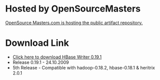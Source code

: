 # Hosted by OpenSourceMasters #

[OpenSource Masters.com is hosting the public artifact repository.](http://opensourcemasters.com/)

# Download Link #
  * [Click here to download HBase Writer 0.19.1](http://repo.opensourcemasters.com:8080/nexus/content/repositories/releases/org/archive/hbase-writer/0.19.1/)
  * Release 0.19.1 - 24.10.2009
  * 5th Release - Compatible with hadoop-0.18.2, hbase-0.18.1 & heritrix 2.0.1
